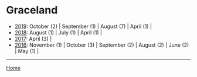 # Graceland

  * [2019](./graceland-2019.md): 
      October (2) | 
      September (1) | 
      August (7) | 
      April (1) | 
  * [2018](./graceland-2018.md): 
      August (1) | 
      July (1) | 
      April (1) | 
  * [2017](./graceland-2017.md): 
      April (3) | 
  * [2016](./graceland-2016.md): 
      November (1) | 
      October (3) | 
      September (2) | 
      August (2) | 
      June (2) | 
      May (1) | 

----

[Home](../)
